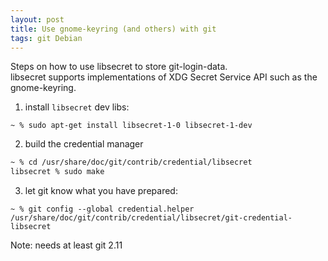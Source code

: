 ```yaml
---
layout: post
title: Use gnome-keyring (and others) with git
tags: git Debian
---
```


Steps on how to use libsecret to store git-login-data.  
libsecret supports implementations of XDG Secret Service API such as the gnome-keyring.

1. install `libsecret` dev libs:  
  ```
  ~ % sudo apt-get install libsecret-1-0 libsecret-1-dev
  ```
2. build the credential manager  
  ```bash
  ~ % cd /usr/share/doc/git/contrib/credential/libsecret
  libsecret % sudo make
  ```
3. let git know what you have prepared:  
  ```
  ~ % git config --global credential.helper /usr/share/doc/git/contrib/credential/libsecret/git-credential-libsecret
  ```


Note: needs at least git 2.11
